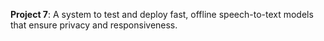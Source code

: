  **Project 7**: A system to test and deploy fast, offline speech-to-text models that ensure privacy and responsiveness.


